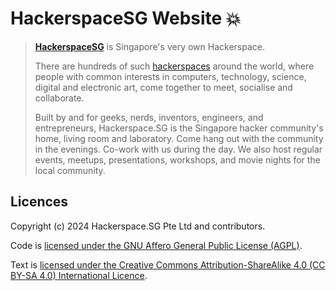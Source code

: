 # HackerspaceSG Website 💥

> [**HackerspaceSG**](https://hackerspace.sg) is Singapore's very own Hackerspace.
>
> There are hundreds of such [hackerspaces](https://hackerspaces.org) around the world, where people with common interests in computers, technology, science, digital and electronic art, come together to meet, socialise and collaborate.
>
> Built by and for geeks, nerds, inventors, engineers, and entrepreneurs, Hackerspace.SG is the Singapore hacker community's home, living room and laboratory. Come hang out with the community in the evenings. Co-work with us during the day. We also host regular events, meetups, presentations, workshops, and movie nights for the local community.

## Licences

Copyright (c) 2024 Hackerspace.SG Pte Ltd and contributors.

Code is [licensed under the GNU Affero General Public License (AGPL)](./LICENCE).

Text is [licensed under the Creative Commons Attribution-ShareAlike 4.0 (CC BY-SA 4.0) International Licence](./LICENCE-text).

